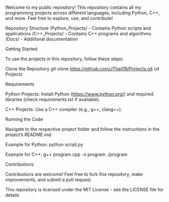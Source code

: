 Welcome to my public repository! This repository contains all my programming projects across different languages, including Python, C++, and more. Feel free to explore, use, and contribute!

Repository Structure 
/Python_Projects/ - Contains Python scripts and applications 
/C++_Projects/ - Contains C++ programs and algorithms 
/Docs/ - Additional documentation

Getting Started

To use the projects in this repository, follow these steps:

Clone the Repository git clone https://github.com/JTheil19/Projects.git cd Projects

Requirements

Python Projects: Install Python (https://www.python.org/) and required libraries (check requirements.txt if available).

C++ Projects: Use a C++ compiler (e.g., g++, clang++).

Running the Code

Navigate to the respective project folder and follow the instructions in the project’s README.md.

Example for Python: python script.py

Example for C++: g++ program.cpp -o program ./program

Contributions

Contributions are welcome! Feel free to fork this repository, make improvements, and submit a pull request.

This repository is licensed under the MIT License - see the LICENSE file for details
